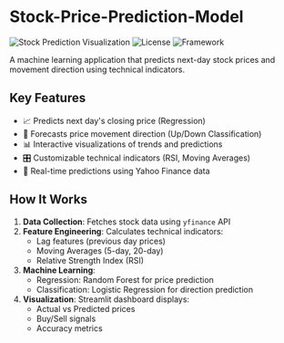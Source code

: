 # Stock-Price-Prediction-Model

![Stock Prediction Visualization](https://img.shields.io/badge/Python-3.8%2B-blue) ![License](https://img.shields.io/badge/License-MIT-green) ![Framework](https://img.shields.io/badge/Framework-Streamlit-red)

A machine learning application that predicts next-day stock prices and movement direction using technical indicators.

## Key Features
- 📈 Predicts next day's closing price (Regression)
- 🔮 Forecasts price movement direction (Up/Down Classification)
- 📊 Interactive visualizations of trends and predictions
- 🎛️ Customizable technical indicators (RSI, Moving Averages)
- 🚀 Real-time predictions using Yahoo Finance data

## How It Works
1. **Data Collection**: Fetches stock data using `yfinance` API
2. **Feature Engineering**: Calculates technical indicators:
   - Lag features (previous day prices)
   - Moving Averages (5-day, 20-day)
   - Relative Strength Index (RSI)
3. **Machine Learning**:
   - Regression: Random Forest for price prediction
   - Classification: Logistic Regression for direction prediction
4. **Visualization**: Streamlit dashboard displays:
   - Actual vs Predicted prices
   - Buy/Sell signals
   - Accuracy metrics

